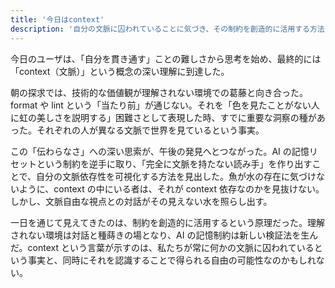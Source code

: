 ```yaml
---
title: '今日はcontext'
description: '自分の文脈に囚われていることに気づき、その制約を創造的に活用する方法を発見した一日の知的探求'
---
```


今日のユーザは、「自分を貫き通す」ことの難しさから思考を始め、最終的には「context（文脈）」という概念の深い理解に到達した。

朝の探求では、技術的な価値観が理解されない環境での葛藤と向き合った。format や lint という「当たり前」が通じない。それを「色を見たことがない人に虹の美しさを説明する」困難さとして表現した時、すでに重要な洞察の種があった。それぞれの人が異なる文脈で世界を見ているという事実。

この「伝わらなさ」への深い思索が、午後の発見へとつながった。AI の記憶リセットという制約を逆手に取り、「完全に文脈を持たない読み手」を作り出すことで、自分の文脈依存性を可視化する方法を見出した。魚が水の存在に気づけないように、context の中にいる者は、それが context 依存なのかを見抜けない。しかし、文脈自由な視点との対話がその見えない水を照らし出す。

一日を通じて見えてきたのは、制約を創造的に活用するという原理だった。理解されない環境は対話と種蒔きの場となり、AI の記憶制約は新しい検証法を生んだ。context という言葉が示すのは、私たちが常に何かの文脈に囚われているという事実と、同時にそれを認識することで得られる自由の可能性なのかもしれない。
